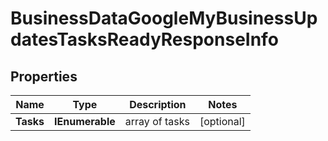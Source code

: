 # BusinessDataGoogleMyBusinessUpdatesTasksReadyResponseInfo


## Properties

| Name | Type | Description | Notes |
|------------ | ------------- | ------------- | -------------|
**Tasks** | **IEnumerable<BusinessDataGoogleMyBusinessUpdatesTasksReadyTaskInfo>** | array of tasks |[optional]|